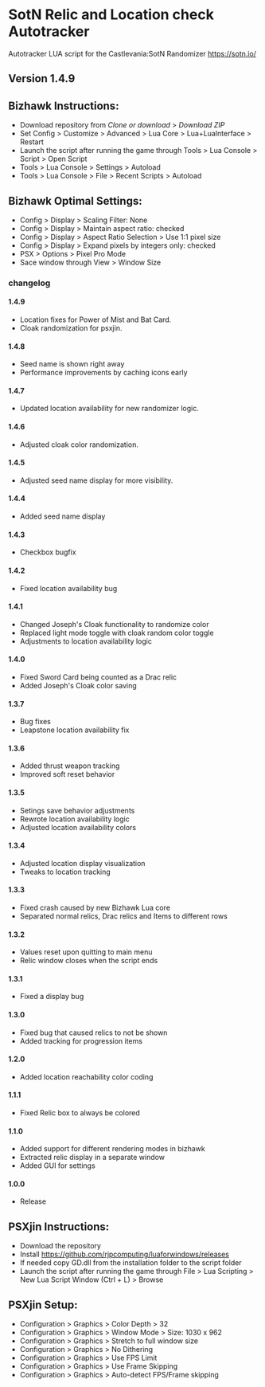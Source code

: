 # SotN Relic and Location check Autotracker
Autotracker LUA script for the Castlevania:SotN Randomizer https://sotn.io/
## Version 1.4.9

## Bizhawk Instructions: 
* Download repository from *Clone or download* > *Download ZIP*
* Set Config > Customize > Advanced > Lua Core > Lua+LuaInterface > Restart
* Launch the script after running the game through Tools > Lua Console > Script > Open Script
* Tools > Lua Console > Settings > Autoload
* Tools > Lua Console > File > Recent Scripts > Autoload

## Bizhawk Optimal Settings:
* Config > Display > Scaling Filter: None
* Config > Display > Maintain aspect ratio: checked
* Config > Display > Aspect Ratio Selection > Use 1:1 pixel size
* Config > Display > Expand pixels by integers only: checked
* PSX > Options > Pixel Pro Mode
* Sace window through View > Window Size

### changelog
#### 1.4.9
* Location fixes for Power of Mist and Bat Card.
* Cloak randomization for psxjin.
#### 1.4.8
* Seed name is shown right away
* Performance improvements by caching icons early
#### 1.4.7
* Updated location availability for new randomizer logic.
#### 1.4.6
* Adjusted cloak color randomization.
#### 1.4.5
* Adjusted seed name display for more visibility.
#### 1.4.4
* Added seed name display
#### 1.4.3
* Checkbox bugfix
#### 1.4.2
* Fixed location availability bug
#### 1.4.1
* Changed Joseph's Cloak functionality to randomize color
* Replaced light mode toggle with cloak random color toggle
* Adjustments to location availability logic
#### 1.4.0
* Fixed Sword Card being counted as a Drac relic
* Added Joseph's Cloak color saving
#### 1.3.7
* Bug fixes
* Leapstone location availability fix
#### 1.3.6
* Added thrust weapon tracking
* Improved soft reset behavior
#### 1.3.5
* Setings save behavior adjustments
* Rewrote location availability logic
* Adjusted location availability colors
#### 1.3.4
* Adjusted location display visualization
* Tweaks to location tracking
#### 1.3.3
* Fixed crash caused by new Bizhawk Lua core
* Separated normal relics, Drac relics and Items to different rows
#### 1.3.2
* Values reset upon quitting to main menu
* Relic window closes when the script ends
#### 1.3.1
* Fixed a display bug
#### 1.3.0
* Fixed bug that caused relics to not be shown
* Added tracking for progression items
#### 1.2.0
* Added location reachability color coding
#### 1.1.1
* Fixed Relic box to always be colored
#### 1.1.0
* Added support for different rendering modes in bizhawk
* Extracted relic display in a separate window
* Added GUI for settings
#### 1.0.0
* Release

## PSXjin Instructions: 
* Download the repository
* Install https://github.com/rjpcomputing/luaforwindows/releases
* If needed copy GD.dll from the installation folder to the script folder
* Launch the script after running the game through File > Lua Scripting > New Lua Script Window (Ctrl + L) > Browse

## PSXjin Setup:
* Configuration > Graphics > Color Depth > 32
* Configuration > Graphics > Window Mode > Size: 1030 x 962
* Configuration > Graphics > Stretch to full window size
* Configuration > Graphics > No Dithering
* Configuration > Graphics > Use FPS Limit
* Configuration > Graphics > Use Frame Skipping
* Configuration > Graphics > Auto-detect FPS/Frame skipping